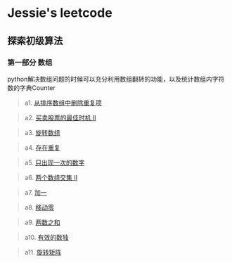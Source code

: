 # Jessie's leetcode

## 探索初级算法

### 第一部分 数组

python解决数组问题的时候可以充分利用数组翻转的功能，以及统计数组内字符数的字典Counter

> a1. [从排序数组中删除重复项](https://github.com/OrangeJessie/Fighting_Leetcode/blob/master/%E5%88%9D%E7%BA%A7%E7%AE%97%E6%B3%95/removeDuplicates.py)

> a2. [买卖股票的最佳时机 II ](https://github.com/OrangeJessie/Fighting_Leetcode/blob/master/%E5%88%9D%E7%BA%A7%E7%AE%97%E6%B3%95/maxProfit.py)

> a3. [旋转数组](https://github.com/OrangeJessie/Fighting_Leetcode/blob/master/%E5%88%9D%E7%BA%A7%E7%AE%97%E6%B3%95/rotate_array.py)

> a4. [存在重复](https://github.com/OrangeJessie/Fighting_Leetcode/blob/master/%E5%88%9D%E7%BA%A7%E7%AE%97%E6%B3%95/containsDuplicate.py)

> a5. [只出现一次的数字](https://github.com/OrangeJessie/Fighting_Leetcode/blob/master/%E5%88%9D%E7%BA%A7%E7%AE%97%E6%B3%95/singleNumber.py)

> a6. [两个数组交集 II ](https://github.com/OrangeJessie/Fighting_Leetcode/blob/master/%E5%88%9D%E7%BA%A7%E7%AE%97%E6%B3%95/intersect.py)

> a7. [加一](https://github.com/OrangeJessie/Fighting_Leetcode/blob/master/%E5%88%9D%E7%BA%A7%E7%AE%97%E6%B3%95/plusOne.py)

> a8. [移动零](https://github.com/OrangeJessie/Fighting_Leetcode/blob/master/%E5%88%9D%E7%BA%A7%E7%AE%97%E6%B3%95/moveZeroes.py)

> a9. [两数之和](https://github.com/OrangeJessie/Fighting_Leetcode/blob/master/%E5%88%9D%E7%BA%A7%E7%AE%97%E6%B3%95/twoSum.py)

> a10. [有效的数独](https://github.com/OrangeJessie/Fighting_Leetcode/blob/master/%E5%88%9D%E7%BA%A7%E7%AE%97%E6%B3%95/isValidSudoku.py)

> a11. [旋转矩阵](https://github.com/OrangeJessie/Fighting_Leetcode/blob/master/%E5%88%9D%E7%BA%A7%E7%AE%97%E6%B3%95/rotateMatrix.py)
